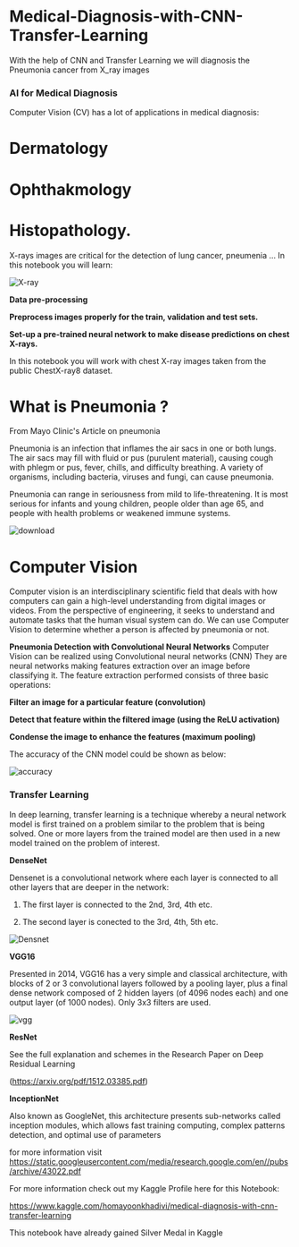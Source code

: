   # Medical-Diagnosis-with-CNN-Transfer-Learning
With the help of CNN and Transfer Learning we will diagnosis the Pneumonia cancer from X_ray images

### AI for Medical Diagnosis
Computer Vision (CV) has a lot of applications in medical diagnosis:

# Dermatology
# Ophthakmology
# Histopathology.
X-rays images are critical for the detection of lung cancer, pneumenia ... In this notebook you will learn:

![X-ray](https://user-images.githubusercontent.com/57557590/104820505-46962000-584a-11eb-9146-73c4af1e0de3.PNG)

**Data pre-processing**

**Preprocess images properly for the train, validation and test sets.**

**Set-up a pre-trained neural network to make disease predictions on chest X-rays.**

In this notebook you will work with chest X-ray images taken from the public ChestX-ray8 dataset.

# What is Pneumonia ?
From Mayo Clinic's Article on pneumonia

Pneumonia is an infection that inflames the air sacs in one or both lungs. The air sacs may fill with fluid or pus (purulent material), causing cough with phlegm or pus, fever, chills, and difficulty breathing. A variety of organisms, including bacteria, viruses and fungi, can cause pneumonia.

Pneumonia can range in seriousness from mild to life-threatening. It is most serious for infants and young children, people older than age 65, and people with health problems or weakened immune systems.

![download](https://user-images.githubusercontent.com/57557590/104820294-10a46c00-5849-11eb-8615-c4630a912f13.png)

# Computer Vision
Computer vision is an interdisciplinary scientific field that deals with how computers can gain a high-level understanding from digital images or videos. From the perspective of engineering, it seeks to understand and automate tasks that the human visual system can do. We can use Computer Vision to determine whether a person is affected by pneumonia or not.

**Pneumonia Detection with Convolutional Neural Networks**
Computer Vision can be realized using Convolutional neural networks (CNN) They are neural networks making features extraction over an image before classifying it. The feature extraction performed consists of three basic operations:

**Filter an image for a particular feature (convolution)**

**Detect that feature within the filtered image (using the ReLU activation)**

**Condense the image to enhance the features (maximum pooling)**

The accuracy of the CNN model could be shown as below:

![accuracy](https://user-images.githubusercontent.com/57557590/104820572-e18efa00-584a-11eb-8487-6534cdf7569f.PNG)

### Transfer Learning
In deep learning, transfer learning is a technique whereby a neural network model is first trained on a problem similar to the problem that is being solved. One or more layers from the trained model are then used in a new model trained on the problem of interest.

**DenseNet**

Densenet is a convolutional network where each layer is connected to all other layers that are deeper in the network:

1) The first layer is connected to the 2nd, 3rd, 4th etc.

2) The second layer is conected to the 3rd, 4th, 5th etc.

![Densnet](https://user-images.githubusercontent.com/57557590/104820637-7eea2e00-584b-11eb-83e0-36e97c6a7144.png)

**VGG16**

Presented in 2014, VGG16 has a very simple and classical architecture, with blocks of 2 or 3 convolutional layers followed by a pooling layer, plus a final dense network composed of 2 hidden layers (of 4096 nodes each) and one output layer (of 1000 nodes). Only 3x3 filters are used.

![vgg](https://user-images.githubusercontent.com/57557590/104820658-a93beb80-584b-11eb-8974-01c778686656.png)

**ResNet**

See the full explanation and schemes in the Research Paper on Deep Residual Learning 

(https://arxiv.org/pdf/1512.03385.pdf)

**InceptionNet**

Also known as GoogleNet, this architecture presents sub-networks called inception modules, which allows fast training computing, complex patterns detection, and optimal use of parameters

for more information visit https://static.googleusercontent.com/media/research.google.com/en//pubs/archive/43022.pdf

For more information check out my Kaggle Profile here for this Notebook:

https://www.kaggle.com/homayoonkhadivi/medical-diagnosis-with-cnn-transfer-learning

This notebook have already gained Silver Medal in Kaggle

